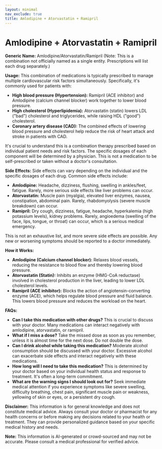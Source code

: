 ```yaml
---
layout: minimal
nav_exclude: true
title: Amlodipine + Atorvastatin + Ramipril
---
```


# Amlodipine + Atorvastatin + Ramipril

**Generic Name:** Amlodipine/Atorvastatin/Ramipril (Note: This is a combination not officially named as a single entity.  Prescriptions will list each drug separately.)

**Usage:** This combination of medications is typically prescribed to manage multiple cardiovascular risk factors simultaneously.  Specifically, it's commonly used for patients with:

* **High blood pressure (Hypertension):** Ramipril (ACE inhibitor) and Amlodipine (calcium channel blocker) work together to lower blood pressure.
* **High cholesterol (Hyperlipidemia):** Atorvastatin (statin) lowers LDL ("bad") cholesterol and triglycerides, while raising HDL ("good") cholesterol.
* **Coronary artery disease (CAD):**  The combined effects of lowering blood pressure and cholesterol help reduce the risk of heart attack and stroke in patients with CAD.

It's crucial to understand this is a combination therapy prescribed based on individual patient needs and risk factors. The specific dosages of each component will be determined by a physician.  This is not a medication to be self-prescribed or taken without a doctor's consultation.


**Side Effects:**  Side effects can vary depending on the individual and the specific dosages of each drug. Common side effects include:

* **Amlodipine:** Headache, dizziness, flushing, swelling in ankles/feet, fatigue.  Rarely, more serious side effects like liver problems can occur.
* **Atorvastatin:** Muscle pain (myalgia), elevated liver enzymes, nausea, constipation, abdominal pain.  Rarely, rhabdomyolysis (severe muscle breakdown) can occur.
* **Ramipril:**  Dry cough, dizziness, fatigue, headache, hyperkalemia (high potassium levels), kidney problems.  Rarely, angioedema (swelling of the face, lips, tongue, or throat) can occur, which is a serious medical emergency.

This is not an exhaustive list, and more severe side effects are possible.  Any new or worsening symptoms should be reported to a doctor immediately.


**How it Works:**

* **Amlodipine (Calcium channel blocker):** Relaxes blood vessels, reducing the resistance to blood flow and thereby lowering blood pressure.
* **Atorvastatin (Statin):** Inhibits an enzyme (HMG-CoA reductase) involved in cholesterol production in the liver, leading to lower LDL cholesterol levels.
* **Ramipril (ACE inhibitor):** Blocks the action of angiotensin-converting enzyme (ACE), which helps regulate blood pressure and fluid balance. This lowers blood pressure and reduces the workload on the heart.


**FAQs:**

* **Can I take this medication with other drugs?**  This is crucial to discuss with your doctor.  Many medications can interact negatively with amlodipine, atorvastatin, or ramipril.
* **What if I miss a dose?**  Take the missed dose as soon as you remember, unless it is almost time for the next dose. Do not double the dose.
* **Can I drink alcohol while taking this medication?**  Moderate alcohol consumption should be discussed with your doctor. Excessive alcohol can exacerbate side effects and interact negatively with these medications.
* **How long will I need to take this medication?**  This is determined by your doctor based on your individual health status and response to treatment.  It's often a long-term commitment.
* **What are the warning signs I should look out for?**  Seek immediate medical attention if you experience symptoms like severe swelling, difficulty breathing, chest pain, significant muscle pain or weakness, yellowing of skin or eyes, or a persistent dry cough.


**Disclaimer:** This information is for general knowledge and does not constitute medical advice.  Always consult your doctor or pharmacist for any health concerns or before making any decisions related to your health or treatment.  They can provide personalized guidance based on your specific medical history and needs.


**Note:** This information is AI-generated or crowd-sourced and may not be accurate. Please consult a medical professional for verified advice.
